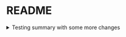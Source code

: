 # README


<details>
  <summary>
     Testing summary with some more changes
  </summary>
  Testingdetails
</details>

